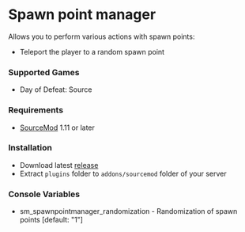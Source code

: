 # Spawn point manager

Allows you to perform various actions with spawn points:

* Teleport the player to a random spawn point

### Supported Games

* Day of Defeat: Source

### Requirements

* [SourceMod](https://www.sourcemod.net) 1.11 or later

### Installation

* Download latest [release](https://github.com/dronelektron/spawn-point-manager/releases)
* Extract `plugins` folder to `addons/sourcemod` folder of your server

### Console Variables

* sm_spawnpointmanager_randomization - Randomization of spawn points [default: "1"]
